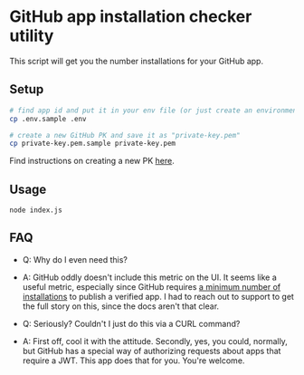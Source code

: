 # GitHub app installation checker utility
This script will get you the number installations for your GitHub app.

## Setup
```sh
# find app id and put it in your env file (or just create an environment variable called GITHUB_APP_ID)
cp .env.sample .env

# create a new GitHub PK and save it as "private-key.pem"
cp private-key.pem.sample private-key.pem
```

Find instructions on creating a new PK [here](https://developer.github.com/apps/building-github-apps/authenticating-with-github-apps/#generating-a-private-key).

## Usage
```
node index.js
```

## FAQ
- Q: Why do I even need this?
- A: GitHub oddly doesn't include this metric on the UI. It seems like a useful metric, especially since GitHub requires [a minimum number of installations](https://developer.github.com/marketplace/getting-started/requirements-for-listing-an-app-on-github-marketplace/#user-experience) to publish a verified app. I had to reach out to support to get the full story on this, since the docs aren't that clear. 

- Q: Seriously? Couldn't I just do this via a CURL command?
- A: First off, cool it with the attitude. Secondly, yes, you could, normally, but GitHub has a special way of authorizing requests about apps that require a JWT. This app does that for you. You're welcome.
